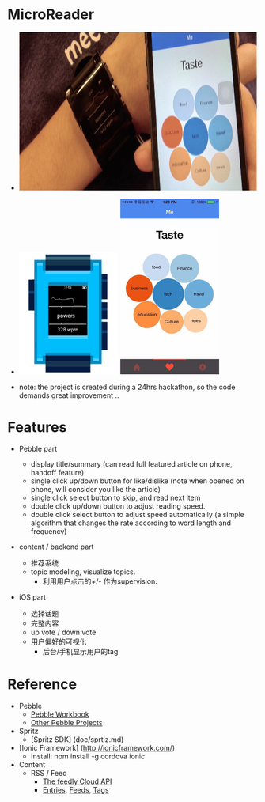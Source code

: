 # MicroReader

* <img src="pic/MicroReader.jpeg" height="320px">
* <img src="pic/Pebble.png" width="200px"> <img src="pic/iOS.png" width="200px">

* note: the project is created during a 24hrs hackathon, so the code demands great improvement ..

# Features

*  Pebble part
   *  display title/summary (can read full featured article on phone, handoff feature)
   *  single click up/down button for like/dislike (note when opened on phone, will consider you like the article)
   *  single click select button to skip, and read next item
   *  double click up/down button to adjust reading speed.
   *  double click select button to adjust speed automatically (a simple algorithm that changes the rate according to word length and frequency)

*  content / backend part
   * 推荐系统
   * topic modeling, visualize topics.
      * 利用用户点击的+/- 作为supervision.

*  iOS part
   *  选择话题
   *  完整内容
   *  up vote / down vote
   *  用户偏好的可视化
      * 后台/手机显示用户的tag

# Reference

* Pebble
	* [Pebble Workbook](Pebble/Workbook.md)
	* [Other Pebble Projects](Pebble/PebbleProjects.md) 
* Spritz
 	* [Spritz SDK] (doc/sprtiz.md)
* [Ionic Framework] (http://ionicframework.com/)
	*  Install: npm install -g cordova ionic
* Content
	* RSS / Feed
		*	[The feedly Cloud API](http://developer.feedly.com/)
		*	[Entries](http://developer.feedly.com/v3/entries/), [Feeds](http://developer.feedly.com/v3/feeds/), [Tags](http://developer.feedly.com/v3/tags/)
